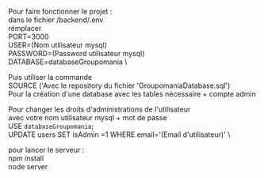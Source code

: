 Pour faire fonctionner le projet : \
dans le fichier /backend/.env \
rémplacer \
PORT=3000 \
USER=(Nom utilisateur mysql) \
PASSWORD=(Password utilisateur mysql) \
DATABASE=databaseGroupomania \

Puis utiliser la commande \
SOURCE ('Avec le repository du fichier 'GroupomaniaDatabase.sql') \
Pour la création d'une database avec les tables nécessaire + compte admin

Pour changer les droits d'administrations de l'utilisateur \
avec votre nom utilisateur mysql + mot de passe \
USE `databaseGroupomania`; \
UPDATE users SET isAdmin =1 WHERE email='(Email d'utilisateur)' \

pour lancer le serveur : \
npm install \
node server
